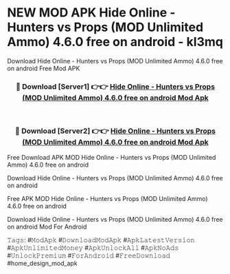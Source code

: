 # NEW MOD APK Hide Online - Hunters vs Props (MOD Unlimited Ammo) 4.6.0 free on android - kl3mq
Download Hide Online - Hunters vs Props (MOD Unlimited Ammo) 4.6.0 free on android Free Mod APK

<div align="center">
<h3>🔴 Download [Server1] 👉👉 <a href="https://apk-comot.site?title=Hide_Online_-_Hunters_vs_Props_(MOD_Unlimited_Ammo)_4.6.0_free_on_android">Hide Online - Hunters vs Props (MOD Unlimited Ammo) 4.6.0 free on android Mod Apk</a></h3><br>

<h3>🔴 Download [Server2] 👉👉 <a href="https://apk-comot.site?title=Hide_Online_-_Hunters_vs_Props_(MOD_Unlimited_Ammo)_4.6.0_free_on_android">Hide Online - Hunters vs Props (MOD Unlimited Ammo) 4.6.0 free on android Mod Apk</a></h3>
</div>


Free Download APK MOD Hide Online - Hunters vs Props (MOD Unlimited Ammo) 4.6.0 free on android

Download Hide Online - Hunters vs Props (MOD Unlimited Ammo) 4.6.0 free on android 

Free APK MOD Hide Online - Hunters vs Props (MOD Unlimited Ammo) 4.6.0 free on android 

Download Hide Online - Hunters vs Props (MOD Unlimited Ammo) 4.6.0 free on android Mod For Android

𝚃𝚊𝚐𝚜: #𝙼𝚘𝚍𝙰𝚙𝚔 #𝙳𝚘𝚠𝚗𝚕𝚘𝚊𝚍𝙼𝚘𝚍𝙰𝚙𝚔 #𝙰𝚙𝚔𝙻𝚊𝚝𝚎𝚜𝚝𝚅𝚎𝚛𝚜𝚒𝚘𝚗 #𝙰𝚙𝚔𝚄𝚗𝚕𝚒𝚖𝚒𝚝𝚎𝚍𝙼𝚘𝚗𝚎𝚢 #𝙰𝚙𝚔𝚄𝚗𝚕𝚘𝚌𝚔𝙰𝚕𝚕 #𝙰𝚙𝚔𝙽𝚘𝙰𝚍𝚜 #𝚄𝚗𝚕𝚘𝚌𝚔𝙿𝚛𝚎𝚖𝚒𝚞𝚖 #𝙵𝚘𝚛𝙰𝚗𝚍𝚛𝚘𝚒𝚍 #𝙵𝚛𝚎𝚎𝙳𝚘𝚠𝚗𝚕𝚘𝚊𝚍 #home_design_mod_apk